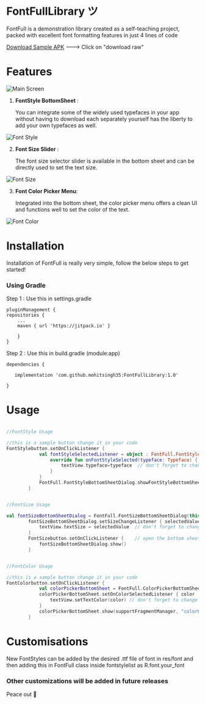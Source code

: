   # FontFullLibrary ツ 

FontFull is a demonstration library created as a self-teaching project, packed with excellent font formatting features in just 4 lines of code

<a href="https://github.com/mohitsingh35/FontFullLibrary/blob/master/Sample.apk">Download Sample APK</a> ---> Click on "download raw"


# Features

![Main Screen](https://github.com/mohitsingh35/FontFullLibrary/assets/130476288/a444dd62-91ca-4e7f-920d-ce269a91dc48)


1. **FontStyle BottomSheet** :

   You can integrate some of the widely used typefaces in your app without having to download each separately yourself has the liberty to add your own typefaces as well.

![Font Style](https://github.com/mohitsingh35/FontFullLibrary/assets/130476288/d55769ad-cf65-4118-bec9-bdfc43ad1724)


2. **Font Size Slider** :

   The font size selector slider is available in the bottom sheet and can be directly used to set the text size.

![Font Size](https://github.com/mohitsingh35/FontFullLibrary/assets/130476288/57a03bf3-e3ee-40a2-bd1a-34f101ab62a7)


3. **Font Color Picker Menu**:

   Integrated into the bottom sheet, the color picker menu offers a clean UI and functions well to set the color of the text.
   
![Font Color](https://github.com/mohitsingh35/FontFullLibrary/assets/130476288/0ccd77c4-e6f0-4820-96f1-96fa29016ad8)


# Installation

   Installation of FontFull is really very simple, follow the below steps to get started!


### Using Gradle

   Step 1 : Use this in settings.gradle

    pluginManagement {
    repositories {
        ...
        maven { url 'https://jitpack.io' }
      
        }
    }

   Step 2 : Use this in build.gradle (module:app)

   
    dependencies { 
    
       implementation 'com.github.mohitsingh35:FontFullLibrary:1.0'
       
	}

 

 # Usage
```kotlin

//FontStyle Usage

//this is a sample button change it in your code
FontStylebutton.setOnClickListener {
            val fontStyleSelectedListener = object : FontFull.FontStyleBottomSheetDialog.OnFontStyleSelectedListener {
                override fun onFontStyleSelected(typeface: Typeface) {
                    textView.typeface=typeface  // don't forget to change your textview here
                }
            }
            FontFull.FontStyleBottomSheetDialog.showFontStyleBottomSheet(this, fontStyleSelectedListener)
        }
```



```kotlin

//FontSize Usage

val fontSizeBottomSheetDialog = FontFull.FontSizeBottomSheetDialog(this)
        fontSizeBottomSheetDialog.setSizeChangeListener { selectedValue ->
            textView.textSize = selectedValue  // don't forget to change your textview here
        }
        FontSizebutton.setOnClickListener {    // open the bottom sheet
            fontSizeBottomSheetDialog.show()
        }

```


```kotlin

//FontColor Usage

//this is a sample button change it in your code
FontColorbutton.setOnClickListener {
            val colorPickerBottomSheet = FontFull.ColorPickerBottomSheet()
            colorPickerBottomSheet.setOnColorSelectedListener { color ->
                textView.setTextColor(color) // don't forget to change your textview here
            }
            colorPickerBottomSheet.show(supportFragmentManager, "colorPicker")
        }

```

# Customisations

New FontStyles can be added by the desired .ttf file of font in res/font and then adding this in FontFull class inside fontstylelist as R.font.your_font

### Other customizations will be added in future releases

Peace out 🤞
